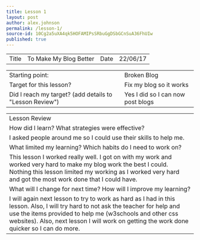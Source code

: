 ```yaml
---
title: Lesson 1
layout: post
author: alex.johnson
permalink: /lesson-1/
source-id: 10Cg2a5uXA4qk5HOFAMIPsSRbuGgDSbGCnSuA36FhUIw
published: true
---
```

<table>
  <tr>
    <td>Title</td>
    <td>To Make My Blog Better</td>
    <td>Date</td>
    <td>22/06/17</td>
  </tr>
</table>


<table>
  <tr>
    <td>Starting point:</td>
    <td>Broken Blog</td>
  </tr>
  <tr>
    <td>Target for this lesson?</td>
    <td>Fix my blog so it works</td>
  </tr>
  <tr>
    <td>Did I reach my target? 
(add details to "Lesson Review")</td>
    <td> Yes I did so I can now post blogs</td>
  </tr>
</table>


<table>
  <tr>
    <td>Lesson Review</td>
  </tr>
  <tr>
    <td>How did I learn? What strategies were effective? </td>
  </tr>
  <tr>
    <td>I asked people around me so I could use their skills to help me.</td>
  </tr>
  <tr>
    <td>What limited my learning? Which habits do I need to work on? </td>
  </tr>
  <tr>
    <td>This lesson I worked really well. I got on with my work and worked very hard to make my blog work the best I could. Nothing this lesson limited my working as I worked very hard and got the most work done that I could have.</td>
  </tr>
  <tr>
    <td>What will I change for next time? How will I improve my learning?</td>
  </tr>
  <tr>
    <td>I will again next lesson to try to work as hard as I had in this lesson. Also, I will try hard to not ask the teacher for help and use the items provided to help me (w3schools and other css websites). Also, next lesson I will work on getting the work done quicker so I can do more.</td>
  </tr>
</table>


